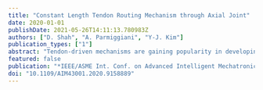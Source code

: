 ```yaml
---
title: "Constant Length Tendon Routing Mechanism through Axial Joint"
date: 2020-01-01
publishDate: 2021-05-26T14:11:13.780983Z
authors: ["D. Shah", "A. Parmiggiani", "Y-J. Kim"]
publication_types: ["1"]
abstract: "Tendon-driven mechanisms are gaining popularity in developing light weight, backdrivable robots for widespread use in safe human-robot collaborations. For such robots, appropriate tendon routing is essential to avoid any kinematic couplings. This article talks about the concept design and development of a novel tendon routing mechanism for 4 tendons simultaneously through a 1 degree of freedom rotational axial joint (pronation-supination motion of the forearm). The mechanism employs the idea of a moving pulley to achieve constant length for the tendons between the fixed and moving parts, thus resulting in fully decoupled motions. A prototype model and it's validation are also presented."
featured: false
publication: "*IEEE/ASME Int. Conf. on Advanced Intelligent Mechatronics (AIM)*"
doi: "10.1109/AIM43001.2020.9158889"
---
```



